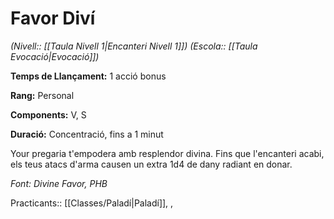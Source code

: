 # Favor Diví

*(Nivell:: [[Taula Nivell 1|Encanteri Nivell 1]]) (Escola:: [[Taula Evocació|Evocació]])*

**Temps de Llançament:** 1 acció bonus

**Rang:** Personal

**Components:** V, S

**Duració:** Concentració, fins a 1 minut

Your pregaria t'empodera amb resplendor divina. Fins que l'encanteri acabi, els teus atacs d'arma causen un extra 1d4 de dany radiant en donar.


*Font: Divine Favor, PHB*



Practicants:: [[Classes/Paladí|Paladí]], ,
